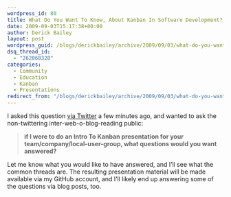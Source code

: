 ```yaml
---
wordpress_id: 80
title: What Do You Want To Know, About Kanban In Software Development?
date: 2009-09-03T15:17:38+00:00
author: Derick Bailey
layout: post
wordpress_guid: /blogs/derickbailey/archive/2009/09/03/what-do-you-want-to-know-about-kanban-in-software-development.aspx
dsq_thread_id:
  - "262068328"
categories:
  - Community
  - Education
  - Kanban
  - Presentations
redirect_from: "/blogs/derickbailey/archive/2009/09/03/what-do-you-want-to-know-about-kanban-in-software-development.aspx/"
---
```

I asked this question [via Twitter](http://twitter.com/derickbailey/statuses/3734878894) a few minutes ago, and wanted to ask the non-twittering inter-web-o-blog-reading public:

> **if I were to do an Intro To Kanban presentation for your team/company/local-user-group, what questions would you want answered?**

Let me know what you would like to have answered, and I’ll see what the common threads are. The resulting presentation material will be made available via my GitHub account, and I’ll likely end up answering some of the questions via blog posts, too.
